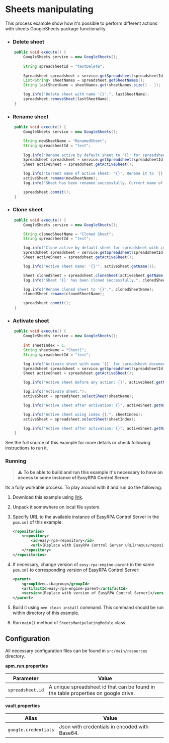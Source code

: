 # Sheets manipulating

This process example show how it's possible to perform different actions with sheets GoogleSheets package functionality.

* ### Delete sheet
```Java
    public void execute() {
        GoogleSheets service = new GoogleSheets();
        
        String spreadsheetId = "testDelete";
        
        Spreadsheet spreadsheet = service.getSpreadsheet(spreadsheetId);
        List<String> sheetNames = spreadsheet.getSheetNames();
        String lastSheetName = sheetNames.get(sheetNames.size() - 1);

        log.info("Delete sheet with name '{}'.", lastSheetName);
        spreadsheet.removeSheet(lastSheetName);
    }
```

* ### Rename sheet
```Java
    public void execute() {
        GoogleSheets service = new GoogleSheets();

        String newSheetName = "RenamedSheet";
        String spreadsheetId = "test";
        
        log.info("Rename active by default sheet to '{}' for spreadsheet with id: {}", newSheetName, spreadsheetId);
        Spreadsheet spreadsheet = service.getSpreadsheet(spreadsheetId);
        Sheet activeSheet = spreadsheet.getActiveSheet();

        log.info("Current name of active sheet: '{}'. Rename it to '{}'.", activeSheet.getName(), newSheetName);
        activeSheet.rename(newSheetName);
        log.info("Sheet has been renamed successfully. Current name of active sheet: '{}'", activeSheet.getName());

        spreadsheet.commit();
    }
```

* ### Clone sheet
```Java
    public void execute() {
        GoogleSheets service = new GoogleSheets();

        String clonedSheetName = "Cloned Sheet";
        String spreadsheetId = "test";

        log.info("Clone active by default sheet for spreadsheet with id: {}", spreadsheetId);
        Spreadsheet spreadsheet = service.getSpreadsheet(spreadsheetId);
        Sheet activeSheet = spreadsheet.getActiveSheet();

        log.info("Active sheet name: '{}'", activeSheet.getName());

        Sheet clonedSheet = spreadsheet.cloneSheet(activeSheet.getName());
        log.info("Sheet '{}' has been cloned successfully.", clonedSheet.getName());

        log.info("Rename cloned sheet to '{}'.", clonedSheetName);
        clonedSheet.rename(clonedSheetName);

        spreadsheet.commit();
    }
```

* ### Activate sheet
```Java
    public void execute() {
        GoogleSheets service = new GoogleSheets();
        
        int sheetIndex = 1;
        String sheetName = "Sheet1";
        String spreadsheetId = "test";

        log.info("Activate sheet with name '{}' for spreadsheet document with id: {}", sheetName, spreadsheetId);
        Spreadsheet spreadsheet = service.getSpreadsheet(spreadsheetId);
        Sheet activeSheet = spreadsheet.getActiveSheet();

        log.info("Active sheet before any action: {}", activeSheet.getName());

        log.info("Activate sheet.");
        activeSheet = spreadsheet.selectSheet(sheetName);

        log.info("Active sheet after activation: {}", activeSheet.getName());

        log.info("Active sheet using index {}.", sheetIndex);
        activeSheet = spreadsheet.selectSheet(sheetIndex);

        log.info("Active sheet after activation: {}", activeSheet.getName());
    }
```

See the full source of this example for more details or check following instructions to run it.

### Running

> :warning: **To be able to build and run this example it's necessary to have an access
>to some instance of EasyRPA Control Server.**

Its a fully workable process. To play around with it and run do the following:
1. Download this example using [link][down_git_link].
2. Unpack it somewhere on local file system.
3. Specify URL to the available instance of EasyRPA Control Server in the `pom.xml` of this example:
    ```xml
    <repositories>
        <repository>
            <id>easy-rpa-repository</id>
            <url>[Replace with EasyRPA Control Server URL]/nexus/repository/easyrpa/</url>
        </repository>
    </repositories>
    ```
4. If necessary, change version of `easy-rpa-engine-parent` in the same `pom.xml` to corresponding version of
   EasyRPA Control Server:
    ```xml
    <parent>
        <groupId>eu.ibagroup</groupId>
        <artifactId>easy-rpa-engine-parent</artifactId>
        <version>[Replace with version of EasyRPA Control Server]</version>
    </parent>
    ```

5. Build it using `mvn clean install` command. This command should be run within directory of this example.
6. Run `main()` method of `SheetsManipulatingModule` class.

[down_git_link]: https://downgit.github.io/#/home?url=https://github.com/easyrpa/openframework/tree/main/examples/google-sheets/sheets-manipulating

## Configuration
All necessary configuration files can be found in <code>src/main/resources</code> directory.

**apm_run.properties**

| Parameter     | Value         |
| ------------- |---------------|
| `spreadsheet.id` | A unique spreadsheet id that can be found in the table properties on google drive. |

**vault.properties**

| Alias     | Value         |
| ------------- |---------------|
| `google.credentials` | Json with credentials in encoded with Base64.<br> |